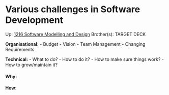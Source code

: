 # Various challenges in Software Development

Up: [1216 Software Modelling and Design](1216_software_modelling_and_design)
Brother(s):
TARGET DECK



**Organisational:**
	- Budget
	- Vision
	- Team Management
	- Changing Requirements

**Technical:**
	- What to do?
	- How to do it?
	- How to make sure things work?
	- How to grow/maintain it?





































#### Why:
#### How:









